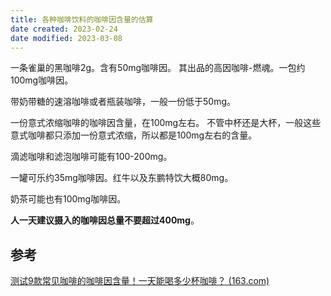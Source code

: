 ```yaml
---
title: 各种咖啡饮料的咖啡因含量的估算
date created: 2023-02-24
date modified: 2023-03-08
---
```


一条雀巢的黑咖啡2g。含有50mg咖啡因。
其出品的高因咖啡-燃魂。一包约100mg咖啡因。

带奶带糖的速溶咖啡或者瓶装咖啡，一般一份低于50mg。

一份意式浓缩咖啡的咖啡因含量，在100mg左右。
不管中杯还是大杯，一般这些意式咖啡都只添加一份意式浓缩，所以都是100mg左右的含量。

滴滤咖啡和滤泡咖啡可能有100-200mg。

一罐可乐约35mg咖啡因。红牛以及东鹏特饮大概80mg。

奶茶可能也有100mg咖啡因。

**人一天建议摄入的咖啡因总量不要超过400mg**。

## 参考

[测试9款常见咖啡的咖啡因含量！一天能喝多少杯咖啡？ (163.com)](https://c.m.163.com/news/a/HHFJ6H1Q0525EFU5.html)
